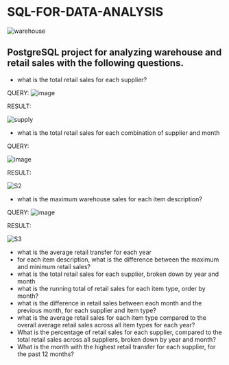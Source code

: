 # SQL-FOR-DATA-ANALYSIS


![warehouse](https://user-images.githubusercontent.com/100838547/224486570-d7976cc8-bc0b-4a6e-a39f-1654016ceac8.jpg)

## PostgreSQL project for analyzing warehouse and retail sales with the following questions.

* what is the total retail sales for each supplier?

 QUERY:
![image](https://user-images.githubusercontent.com/100838547/224489252-b4907cbb-ec04-449d-90fc-78a64874a903.png)

RESULT:

![supply](https://user-images.githubusercontent.com/100838547/224489292-87e0be9c-c732-4b43-8bf8-565bbc054124.png)
* what is the total retail sales for each combination of supplier and month

QUERY:

![image](https://user-images.githubusercontent.com/100838547/224489809-dd3ed56a-9d34-4d49-af5f-f946ffc23ae9.png)


RESULT:

![S2](https://user-images.githubusercontent.com/100838547/224490032-fcd48f03-6b2a-4a76-a0f8-f4d74d25819d.png)

* what is the maximum warehouse sales for each item description?

QUERY:
![image](https://user-images.githubusercontent.com/100838547/224490206-05217b28-21c9-4d4d-8285-40514de9a18e.png)

RESULT:

![S3](https://user-images.githubusercontent.com/100838547/224490291-90dffa9b-fa4e-4514-8df8-5f2ffbb4cb28.png)

* what is the average retail transfer for each year 
* for each item description, what is the difference between the maximum and minimum retail sales? 
* what is the total retail sales for each supplier, broken down by year and month 
* what is the running total of retail sales for each item type, order by month?
* what is the difference in retail sales between each month and the previous month, for each supplier and item type?
* what is the average retail sales for each item type compared to the overall average retail sales across all item types for each year?
* What is the percentage of retail sales for each supplier, compared to the total retail sales across all suppliers, broken down by year and month?
* What is the month with the highest retail transfer for each supplier, for the past 12 months?



 
